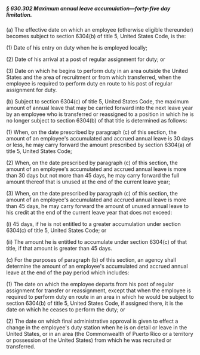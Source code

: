 ##### § 630.302 Maximum annual leave accumulation—forty-five day limitation. #####

(a) The effective date on which an employee (otherwise eligible thereunder) becomes subject to section 6304(b) of title 5, United States Code, is the:

(1) Date of his entry on duty when he is employed locally;

(2) Date of his arrival at a post of regular assignment for duty; or

(3) Date on which he begins to perform duty in an area outside the United States and the area of recruitment or from which transferred, when the employee is required to perform duty en route to his post of regular assignment for duty.

(b) Subject to section 6304(c) of title 5, United States Code, the maximum amount of annual leave that may be carried forward into the next leave year by an employee who is transferred or reassigned to a position in which he is no longer subject to section 6304(b) of that title is determined as follows:

(1) When, on the date prescribed by paragraph (c) of this section, the amount of an employee's accumulated and accrued annual leave is 30 days or less, he may carry forward the amount prescribed by section 6304(a) of title 5, United States Code;

(2) When, on the date prescribed by paragraph (c) of this section, the amount of an employee's accumulated and accrued annual leave is more than 30 days but not more than 45 days, he may carry forward the full amount thereof that is unused at the end of the current leave year;

(3) When, on the date prescribed by paragraph (c) of this section, the amount of an employee's accumulated and accrued annual leave is more than 45 days, he may carry forward the amount of unused annual leave to his credit at the end of the current leave year that does not exceed:

(i) 45 days, if he is not entitled to a greater accumulation under section 6304(c) of title 5, United States Code; or

(ii) The amount he is entitled to accumulate under section 6304(c) of that title, if that amount is greater than 45 days.

(c) For the purposes of paragraph (b) of this section, an agency shall determine the amount of an employee's accumulated and accrued annual leave at the end of the pay period which includes:

(1) The date on which the employee departs from his post of regular assignment for transfer or reassignment, except that when the employee is required to perform duty en route in an area in which he would be subject to section 6304(b) of title 5, United States Code, if assigned there, it is the date on which he ceases to perform the duty; or

(2) The date on which final administrative approval is given to effect a change in the employee's duty station when he is on detail or leave in the United States, or in an area (the Commonwealth of Puerto Rico or a territory or possession of the United States) from which he was recruited or transferred.